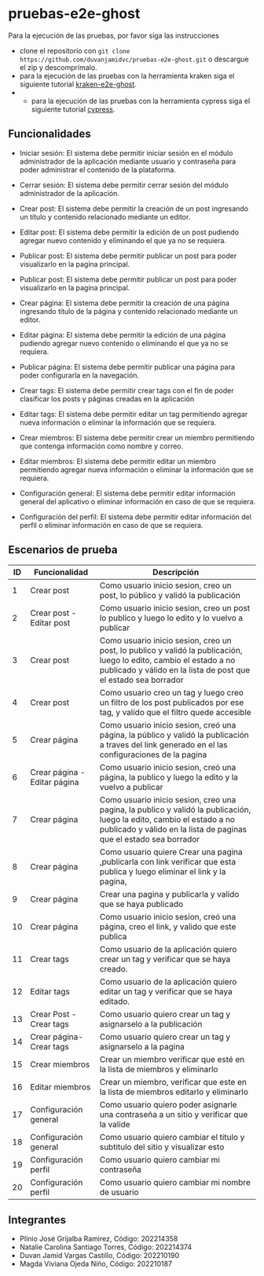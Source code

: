 # pruebas-e2e-ghost
Para la ejecución de las pruebas, por favor siga las instrucciones
- clone el repositorio con ```git clone https://github.com/duvanjamidvc/pruebas-e2e-ghost.git``` o descargue el zip y descomprímalo.
- para la ejecución de las pruebas con la herramienta kraken siga el siguiente tutorial [kraken-e2e-ghost](kraken-e2e-ghost/README.md).
- - para la ejecución de las pruebas con la herramienta cypress siga el siguiente tutorial [cypress](cypress/README.md).

## Funcionalidades
-   Iniciar sesión: El sistema debe permitir iniciar sesión en el módulo administrador de la aplicación mediante usuario y contraseña para poder administrar el contenido de la plataforma.

-   Cerrar sesión: El sistema debe permitir cerrar sesión del módulo administrador de la aplicación.

-   Crear post: El sistema debe permitir la creación de un post ingresando un título y contenido relacionado mediante un editor.

-   Editar post: El sistema debe permitir la edición de un post pudiendo agregar nuevo contenido y eliminando el que ya no se requiera.

-   Publicar post: El sistema debe permitir publicar un post para poder visualizarlo en la pagina principal.

-   Publicar post: El sistema debe permitir publicar un post para poder visualizarlo en la pagina principal.

-   Crear página: El sistema debe permitir la creación de una página ingresando título de la página y contenido relacionado mediante un editor.

-   Editar página: El sistema debe permitir la edición de una página pudiendo agregar nuevo contenido o eliminando el que ya no se requiera.

-   Publicar página: El sistema debe permitir publicar una página para poder configurarla en la navegación.

-   Crear tags: El sistema debe permitir crear tags con el fin de poder clasificar los posts y páginas creadas en la aplicación

-   Editar tags: El sistema debe permitir editar un tag permitiendo agregar nueva información o eliminar la información que se requiera.

-   Crear miembros: El sistema debe permitir crear un miembro permitiendo que contenga información como nombre y correo.

-   Editar miembros: El sistema debe permitir editar un miembro permitiendo agregar nueva información o eliminar la información que se requiera.

-   Configuración general: El sistema debe permitir editar información general del aplicativo o eliminar información en caso de que se requiera.

-   Configuración del perfil: El sistema debe permitir editar información del perfil o eliminar información en caso de que se requiera.

## Escenarios de prueba

| ID | Funcionalidad                | Descripción                                                                                                                                                                                 |
| -- | ---------------------------- | ------------------------------------------------------------------------------------------------------------------------------------------------------------------------------------------- |
| 1  | Crear post                   | Como usuario inicio sesion, creo un post, lo público y validó la publicación                                                                                                                |
| 2  | Crear post - Editar post     | Como usuario inicio sesion, creo un post lo publico y luego lo edito y lo vuelvo a publicar                                                                                                 |
| 3  | Crear post                   | Como usuario inicio sesion, creo un post, lo publico y validó la publicación, luego lo edito, cambio el estado a no publicado y válido en la lista de post que el estado sea borrador       |
| 4  | Crear post                   | Como usuario creo un tag y luego creo un filtro de los post publicados por ese tag, y valido que el filtro quede accesible                                                                  |
| 5  | Crear página                 | Como usuario inicio sesion, creó una página, la público y validó la publicación a traves del link generado en el las configuraciones de la pagina                                           |
| 6  | Crear página - Editar página | Como usuario inicio sesion, creó una página, la publico y luego la edito y la vuelvo a publicar                                                                                             |
| 7  | Crear página                 | Como usuario inicio sesion, creo una pagina, la publico y validó la publicación, luego la edito, cambio el estado a no publicado y válido en la lista de paginas que el estado sea borrador |
| 8  | Crear página                 | Como usuario quiere Crear una pagina ,publicarla con link verificar que esta publica y luego eliminar el link y la pagina,                                                                  |
| 9  | Crear página                 | Crear una pagina y publicarla y valido que se haya publicado                                                                                                                                |
| 10 | Crear página                 | Como usuario inicio sesion, creó una página, creo el link, y valido que este publica                                                                                                        |
| 11 | Crear tags                   | Como usuario de la aplicación quiero crear un tag y verificar que se haya creado.                                                                                                           |
| 12 | Editar tags                  | Como usuario de la aplicación quiero editar un tag y verificar que se haya editado.                                                                                                         |
| 13 | Crear Post - Crear tags      | Como usuario quiero crear un tag y asignarselo a la publicación                                                                                                                             |
| 14 | Crear página- Crear tags     | Como usuario quiero crear un tag y asignarselo a la pagina                                                                                                                                  |
| 15 | Crear miembros               | Crear un miembro verificar que esté en la lista de miembros y eliminarlo                                                                                                                    |
| 16 | Editar miembros              | Crear un miembro, verificar que este en la lista de miembros editarlo y eliminarlo                                                                                                          |
| 17 | Configuración general        | Como usuario quiero poder asignarle una contraseña a un sitio y verificar que la valide                                                                                                     |
| 18 | Configuración general        | Como usuario quiero cambiar el titulo y subtitulo del sitio y visualizar esto                                                                                                               |
| 19 | Configuración perfil         | Como usuario quiero cambiar mi contraseña                                                                                                                                                   |
| 20 | Configuración perfil         | Como usuario quiero cambiar mi nombre de usuario                                                                                                                                            |

## Integrantes
- Plinio José Grijalba Ramirez, Código: 202214358
- Natalie Carolina Santiago Torres, Código: 202214374
- Duvan Jamid Vargas Castillo, Código: 202210190
- Magda Viviana Ojeda Niño, Código: 202210187

